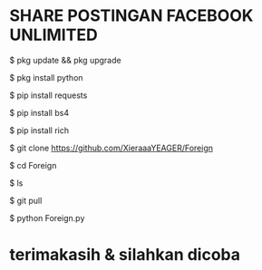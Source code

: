 # SHARE POSTINGAN FACEBOOK UNLIMITED

$ pkg update && pkg upgrade

$ pkg install python

$ pip install requests

$ pip install bs4

$ pip install rich

$ git clone https://github.com/XieraaaYEAGER/Foreign

$ cd Foreign

$ ls

$ git pull

$ python Foreign.py


# terimakasih & silahkan dicoba
